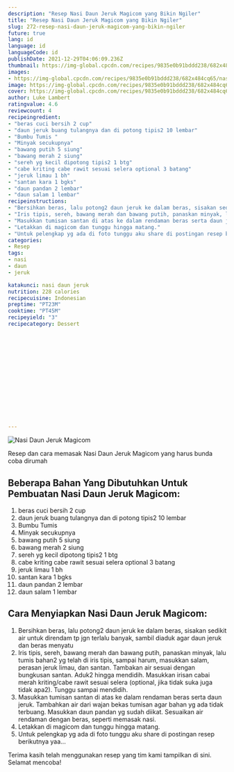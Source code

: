 ```yaml
---
description: "Resep Nasi Daun Jeruk Magicom yang Bikin Ngiler"
title: "Resep Nasi Daun Jeruk Magicom yang Bikin Ngiler"
slug: 272-resep-nasi-daun-jeruk-magicom-yang-bikin-ngiler
future: true
lang: id
language: id
languageCode: id
publishDate: 2021-12-29T04:06:09.236Z 
thumbnail: https://img-global.cpcdn.com/recipes/9835e0b91bddd238/682x484cq65/nasi-daun-jeruk-magicom-foto-resep-utama.webp
images:
- https://img-global.cpcdn.com/recipes/9835e0b91bddd238/682x484cq65/nasi-daun-jeruk-magicom-foto-resep-utama.webp
image: https://img-global.cpcdn.com/recipes/9835e0b91bddd238/682x484cq65/nasi-daun-jeruk-magicom-foto-resep-utama.webp
cover: https://img-global.cpcdn.com/recipes/9835e0b91bddd238/682x484cq65/nasi-daun-jeruk-magicom-foto-resep-utama.webp
author: Luke Lambert
ratingvalue: 4.6
reviewcount: 4
recipeingredient:
- "beras cuci bersih 2 cup"
- "daun jeruk buang tulangnya dan di potong tipis2 10 lembar"
- "Bumbu Tumis "
- "Minyak secukupnya"
- "bawang putih 5 siung"
- "bawang merah 2 siung"
- "sereh yg kecil dipotong tipis2 1 btg"
- "cabe kriting cabe rawit sesuai selera optional 3 batang"
- "jeruk limau 1 bh"
- "santan kara 1 bgks"
- "daun pandan 2 lembar"
- "daun salam 1 lembar"
recipeinstructions:
- "Bersihkan beras, lalu potong2 daun jeruk ke dalam beras, sisakan sedikit air untuk direndam tp jgn terlalu banyak, sambil diaduk agar daun jeruk dan beras menyatu"
- "Iris tipis, sereh, bawang merah dan bawang putih, panaskan minyak, lalu tumis bahan2 yg telah di iris tipis, sampai harum, masukkan salam, perasan jeruk limau, dan santan. Tambakan air sesuai dengan bungkusan santan. Aduk2 hingga mendidih. Masukkan irisan cabai merah kriting/cabe rawit sesuai selera (optional, jika tidak suka juga tidak apa2). Tunggu sampai mendidih."
- "Masukkan tumisan santan di atas ke dalam rendaman beras serta daun jeruk. Tambahkan air dari wajan bekas tumisan agar bahan yg ada tidak terbuang. Masukkan daun pandan yg sudah diikat. Sesuaikan air rendaman dengan beras, seperti memasak nasi."
- "Letakkan di magicom dan tunggu hingga matang."
- "Untuk pelengkap yg ada di foto tunggu aku share di postingan resep berikutnya yaa..."
categories:
- Resep
tags:
- nasi
- daun
- jeruk

katakunci: nasi daun jeruk 
nutrition: 228 calories
recipecuisine: Indonesian
preptime: "PT23M"
cooktime: "PT45M"
recipeyield: "3"
recipecategory: Dessert


     
    
    
    
    
    
    
    
    
    
    
      
    
---
```



![Nasi Daun Jeruk Magicom](https://img-global.cpcdn.com/recipes/9835e0b91bddd238/682x484cq65/nasi-daun-jeruk-magicom-foto-resep-utama.webp)

Resep dan cara memasak  Nasi Daun Jeruk Magicom yang harus bunda coba dirumah

<!--inarticleads1-->

## Beberapa Bahan Yang Dibutuhkan Untuk Pembuatan Nasi Daun Jeruk Magicom:

1. beras cuci bersih 2 cup
1. daun jeruk buang tulangnya dan di potong tipis2 10 lembar
1. Bumbu Tumis 
1. Minyak secukupnya
1. bawang putih 5 siung
1. bawang merah 2 siung
1. sereh yg kecil dipotong tipis2 1 btg
1. cabe kriting cabe rawit sesuai selera optional 3 batang
1. jeruk limau 1 bh
1. santan kara 1 bgks
1. daun pandan 2 lembar
1. daun salam 1 lembar



<!--inarticleads2-->

## Cara Menyiapkan Nasi Daun Jeruk Magicom:

1. Bersihkan beras, lalu potong2 daun jeruk ke dalam beras, sisakan sedikit air untuk direndam tp jgn terlalu banyak, sambil diaduk agar daun jeruk dan beras menyatu
1. Iris tipis, sereh, bawang merah dan bawang putih, panaskan minyak, lalu tumis bahan2 yg telah di iris tipis, sampai harum, masukkan salam, perasan jeruk limau, dan santan. Tambakan air sesuai dengan bungkusan santan. Aduk2 hingga mendidih. Masukkan irisan cabai merah kriting/cabe rawit sesuai selera (optional, jika tidak suka juga tidak apa2). Tunggu sampai mendidih.
1. Masukkan tumisan santan di atas ke dalam rendaman beras serta daun jeruk. Tambahkan air dari wajan bekas tumisan agar bahan yg ada tidak terbuang. Masukkan daun pandan yg sudah diikat. Sesuaikan air rendaman dengan beras, seperti memasak nasi.
1. Letakkan di magicom dan tunggu hingga matang.
1. Untuk pelengkap yg ada di foto tunggu aku share di postingan resep berikutnya yaa...




Terima kasih telah menggunakan resep yang tim kami tampilkan di sini. Selamat mencoba!
